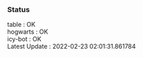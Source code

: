 ### Status


table : OK  
hogwarts : OK  
icy-bot : OK  
Latest Update : 2022-02-23 02:01:31.861784
